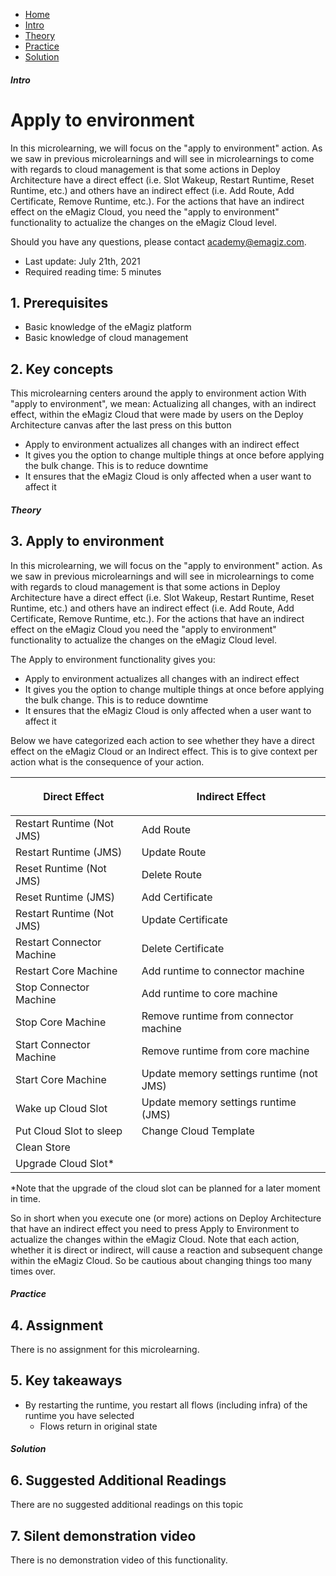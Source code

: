 <div class="ez-academy">
    <div class="ez-academy__body">
        <main class="micro-learning">
        <ul class="doc-nav">
            <li class="doc-nav__item"><a href="../../docs/microlearning/intermediate-emagiz-cloud-management-index" class="doc-nav__link">Home</a></li>
            <li class="doc-nav__item"><a href="#intro" class="doc-nav__link">Intro</a></li>
            <li class="doc-nav__item"><a href="#theory" class="doc-nav__link">Theory</a></li>
            <li class="doc-nav__item"><a href="#practice" class="doc-nav__link">Practice</a></li>
            <li class="doc-nav__item"><a href="#solution" class="doc-nav__link">Solution</a></li>
        </ul>

<div class="doc">

##### Intro

# Apply to environment

In this microlearning, we will focus on the "apply to environment" action. As we saw in previous microlearnings and will see in microlearnings to come with regards to cloud management is that some actions in Deploy Architecture have a direct effect (i.e. Slot Wakeup, Restart Runtime, Reset Runtime, etc.) and others have an indirect effect (i.e. Add Route, Add Certificate, Remove Runtime, etc.). For the actions that have an indirect effect on the eMagiz Cloud, you need the "apply to environment" functionality to actualize the changes on the eMagiz Cloud level.

Should you have any questions, please contact academy@emagiz.com.

- Last update: July 21th, 2021
- Required reading time: 5 minutes

## 1. Prerequisites
- Basic knowledge of the eMagiz platform
- Basic knowledge of cloud management

## 2. Key concepts
This microlearning centers around the apply to environment action
With "apply to environment", we mean: Actualizing all changes, with an indirect effect, within the eMagiz Cloud that were made by users on the Deploy Architecture canvas after the last press on this button

- Apply to environment actualizes all changes with an indirect effect
- It gives you the option to change multiple things at once before applying the bulk change. This is to reduce downtime
- It ensures that the eMagiz Cloud is only affected when a user want to affect it

##### Theory

## 3. Apply to environment

In this microlearning, we will focus on the "apply to environment" action. As we saw in previous microlearnings and will see in microlearnings to come with regards to cloud management is that some actions in Deploy Architecture have a direct effect (i.e. Slot Wakeup, Restart Runtime, Reset Runtime, etc.) and others have an indirect effect (i.e. Add Route, Add Certificate, Remove Runtime, etc.). For the actions that have an indirect effect on the eMagiz Cloud you need the "apply to environment" functionality to actualize the changes on the eMagiz Cloud level.

The Apply to environment functionality gives you:
- Apply to environment actualizes all changes with an indirect effect
- It gives you the option to change multiple things at once before applying the bulk change. This is to reduce downtime
- It ensures that the eMagiz Cloud is only affected when a user want to affect it

Below we have categorized each action to see whether they have a direct effect on the eMagiz Cloud or an Indirect effect. This is to give context per action what is the consequence of your action.

| <p align="center">**Direct Effect**</p>| <p align="center">**Indirect Effect**</p>|
| ------ | ------ |
| Restart Runtime (Not JMS) | Add Route |
| Restart Runtime (JMS) | Update Route |
| Reset Runtime (Not JMS) | Delete Route |
| Reset Runtime (JMS) | Add Certificate |
| Restart Runtime (Not JMS) | Update Certificate |
| Restart Connector Machine | Delete Certificate |
| Restart Core Machine | Add runtime to connector machine |
| Stop Connector Machine | Add runtime to core machine |
| Stop Core Machine | Remove runtime from connector machine |
| Start Connector Machine | Remove runtime from core machine |
| Start Core Machine | Update memory settings runtime (not JMS) |
| Wake up Cloud Slot | Update memory settings runtime (JMS) |
| Put Cloud Slot to sleep | Change Cloud Template |
| Clean Store | |
| Upgrade Cloud Slot* | |

*Note that the upgrade of the cloud slot can be planned for a later moment in time.

So in short when you execute one (or more) actions on Deploy Architecture that have an indirect effect you need to press Apply to Environment to actualize the changes within the eMagiz Cloud. Note that each action, whether it is direct or indirect, will cause a reaction and subsequent change within the eMagiz Cloud. So be cautious about changing things too many times over.

##### Practice

## 4. Assignment

There is no assignment for this microlearning.

## 5. Key takeaways

- By restarting the runtime, you restart all flows (including infra) of the runtime you have selected
    - Flows return in original state

##### Solution

## 6. Suggested Additional Readings

There are no suggested additional readings on this topic

## 7. Silent demonstration video

There is no demonstration video of this functionality. 

</div>
</main>
</div>
</div>
